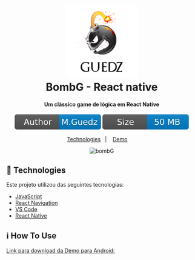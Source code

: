 <h1 align="center">
    <img alt="BombGuedz" src="https://github.com/MatteusGuedz/BombG/blob/master/icon.png"/>
    <br>
    BombG - React native
</h1>

<h4 align="center">
  Um clássico game de lógica em React Native
</h4>
<p align="center">


  <img alt="Auth" src="https://github.com/MatteusGuedz/BombG/blob/master/assets/auth.svg">
  <img alt="Size" src="https://github.com/MatteusGuedz/BombG/blob/master/assets/size.svg">
  


  
</p>

<p align="center">
  <a href="#rocket-technologies">Technologies</a>&nbsp;&nbsp;&nbsp;|&nbsp;&nbsp;&nbsp;
  <a href="#information_source-how-to-use">Demo</a>&nbsp;&nbsp;&nbsp;&nbsp;&nbsp;&nbsp;
</p>


<p align="center">
    <img src="https://github.com/MatteusGuedz/BombG/blob/master/assets/vd.gif" alt="bombG" />
</p>

## :rocket: Technologies

Este projeto utilizou das seguintes tecnologias:

-  [JavaScript]()
-  [React Navigation]()
-  [VS Code]()
-  [React Native]()

## :information_source: How To Use




[Link para download da Demo para Android:](https://drive.google.com/file/d/1H4ghy8sDRAuEKt3UGBSgaTZ-D-mQKcbv/view?usp=sharing)



